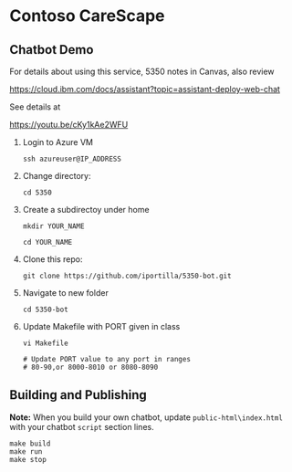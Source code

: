 # Contoso CareScape 

## Chatbot Demo

For details about using this service, 5350 notes in Canvas, also review

https://cloud.ibm.com/docs/assistant?topic=assistant-deploy-web-chat

See details at

https://youtu.be/cKy1kAe2WFU


1. Login to Azure VM
   
   `ssh azureuser@IP_ADDRESS`

2. Change directory:
   
   `cd 5350`
   
4. Create a subdirectoy under home
   
   `mkdir YOUR_NAME`
   
   `cd YOUR_NAME`
   
5. Clone this repo:

   `git clone https://github.com/iportilla/5350-bot.git`
   
7. Navigate to new folder
   
   `cd 5350-bot`
   
9. Update Makefile with PORT given in class

   `vi Makefile`

   ```
   # Update PORT value to any port in ranges
   # 80-90,or 8000-8010 or 8080-8090
   ```



## Building and Publishing

**Note:** When you build your own chatbot,  update `public-html\index.html` with your chatbot `script` section lines.


```
make build
make run
make stop
```
